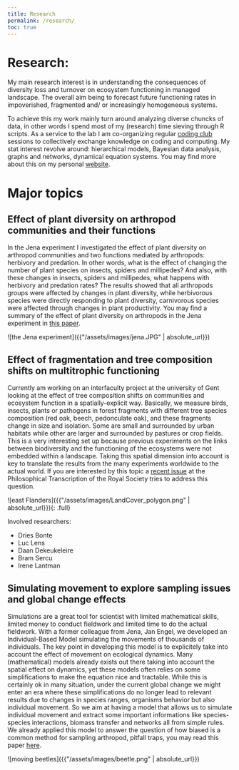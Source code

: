 ```yaml
---
title: Research
permalink: /research/
toc: true
---
```


# Research:

My main research interest is in understanding the consequences of diversity loss and turnover on ecosystem functioning in managed landscape. The overall aim being to forecast future functioning rates in impoverished, fragmented and/ or increasingly homogeneous systems. 

To achieve this my work mainly turn around analyzing diverse chuncks of data, in other words I spend most of my (research) time sieving through R scripts. As a service to the lab I am co-organizing regular [coding club](https://github.com/lionel68/CodingClub_UGent) sessions to collectively exchange knowledge on coding and computing. My stat interest revolve around: hierarchical models, Bayesian data analysis, graphs and networks, dynamical equation systems. You may find more about this on my personal [website](https://lionel68.github.io).

# Major topics

## Effect of plant diversity on arthropod communities and their functions

In the Jena experiment I investigated the effect of plant diversity on arthropod communities and two functions mediated by arthropods: herbivory and predation. In other words, what is the effect of changing the number of plant species on insects, spiders and millipedes? And also, with these changes in insects, spiders and millipedes, what happens with herbivory and predation rates? The results showed that all arthropods groups were affected by changes in plant diversity, while herbivorous species were directly responding to plant diversity, carnivorous species were affected through changes in plant productivity. You may find a summary of the effect of plant diversity on arthropods in the Jena experiment in [this paper](http://www.sciencedirect.com/science/article/pii/S1439179117300920).

![the Jena experiment]({{"/assets/images/jena.JPG" | absolute_url}})

## Effect of fragmentation and tree composition shifts on multitrophic functioning

Currently  am working on an interfaculty project at the university of Gent looking at the effect of tree composition shifts on communities and ecosystem function in a spatially-explicit way. Basically, we measure birds, insects, plants or pathogens in forest fragments with different tree species composition (red oak, beech, pedonculate oak), and these fragments change in size and isolation. Some are small and surrounded by urban habitats while other are larger and surrounded by pastures or crop fields. This is a very interesting set up because previous experiments on the links between biodiversity and the functioning of the ecosystems were not embedded within a landscape. Taking this spatial dimension into account is key to translate the results from the many experiments worldwide to the actual world. If you are interested by this topic a [recent issue](http://rstb.royalsocietypublishing.org/content/371/1694) at the Philosophical Transcription of the Royal Society tries to address this question. 

![east Flanders]({{"/assets/images/LandCover_polygon.png" | absolute_url}}){: .full}

Involved researchers:
* Dries Bonte
* Luc Lens
* Daan Dekeukeleire
* Bram Sercu
* Irene Lantman

## Simulating movement to explore sampling issues and global change effects

Simulations are a great tool for scientist with limited mathematical skills, limited money to conduct fieldwork and limited time to do the actual fieldwork. With a former colleague from Jena, Jan Engel, we developed an Individual-Based Model simulating the movements of thousands of individuals. The key point in developing this model is to explicitely take into account the effect of movement on ecological dynamics. Many (mathematical) models already exists out there taking into account the spatial effect on dynamics, yet these models often relies on some simplifications to make the equation nice and tractable. While this is certainly ok in many situation, under the current global change we might enter an era where these simplifications do no longer lead to relevant results due to changes in species ranges, organisms behavior but also individual movement. So we aim at having a model that allows us to simulate individual movement and extract some important informations like species-species interactions, biomass transfer and networks all from simple rules. We already applied this model to answer the question of how biased is a common method for sampling arthropod, pitfall traps, you may read this paper [here](http://onlinelibrary.wiley.com/doi/10.1002/ecs2.1790/full).

![moving beetles]({{"/assets/images/beetle.png" | absolute_url}})


